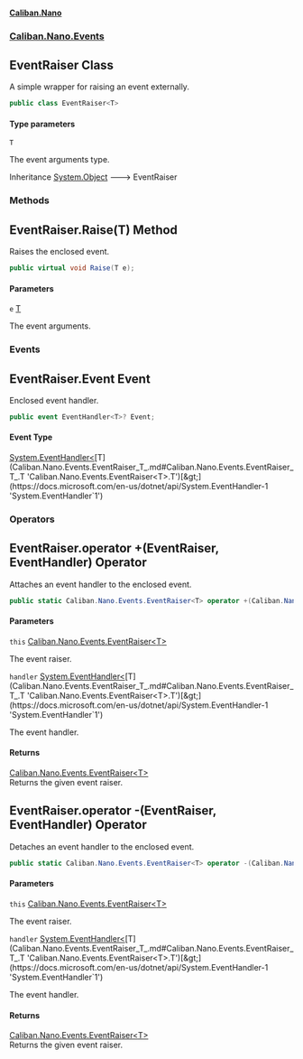 #### [Caliban.Nano](index.md 'index')
### [Caliban.Nano.Events](Caliban.Nano.Events.md 'Caliban.Nano.Events')

## EventRaiser<T> Class

A simple wrapper for raising an event externally.

```csharp
public class EventRaiser<T>
```
#### Type parameters

<a name='Caliban.Nano.Events.EventRaiser_T_.T'></a>

`T`

The event arguments type.

Inheritance [System.Object](https://docs.microsoft.com/en-us/dotnet/api/System.Object 'System.Object') &#129106; EventRaiser<T>
### Methods

<a name='Caliban.Nano.Events.EventRaiser_T_.Raise(T)'></a>

## EventRaiser<T>.Raise(T) Method

Raises the enclosed event.

```csharp
public virtual void Raise(T e);
```
#### Parameters

<a name='Caliban.Nano.Events.EventRaiser_T_.Raise(T).e'></a>

`e` [T](Caliban.Nano.Events.EventRaiser_T_.md#Caliban.Nano.Events.EventRaiser_T_.T 'Caliban.Nano.Events.EventRaiser<T>.T')

The event arguments.
### Events

<a name='Caliban.Nano.Events.EventRaiser_T_.Event'></a>

## EventRaiser<T>.Event Event

Enclosed event handler.

```csharp
public event EventHandler<T>? Event;
```

#### Event Type
[System.EventHandler&lt;](https://docs.microsoft.com/en-us/dotnet/api/System.EventHandler-1 'System.EventHandler`1')[T](Caliban.Nano.Events.EventRaiser_T_.md#Caliban.Nano.Events.EventRaiser_T_.T 'Caliban.Nano.Events.EventRaiser<T>.T')[&gt;](https://docs.microsoft.com/en-us/dotnet/api/System.EventHandler-1 'System.EventHandler`1')
### Operators

<a name='Caliban.Nano.Events.EventRaiser_T_.op_Addition(Caliban.Nano.Events.EventRaiser_T_,System.EventHandler_T_)'></a>

## EventRaiser<T>.operator +(EventRaiser<T>, EventHandler<T>) Operator

Attaches an event handler to the enclosed event.

```csharp
public static Caliban.Nano.Events.EventRaiser<T> operator +(Caliban.Nano.Events.EventRaiser<T> @this, System.EventHandler<T> handler);
```
#### Parameters

<a name='Caliban.Nano.Events.EventRaiser_T_.op_Addition(Caliban.Nano.Events.EventRaiser_T_,System.EventHandler_T_).this'></a>

`this` [Caliban.Nano.Events.EventRaiser&lt;](Caliban.Nano.Events.EventRaiser_T_.md 'Caliban.Nano.Events.EventRaiser<T>')[T](Caliban.Nano.Events.EventRaiser_T_.md#Caliban.Nano.Events.EventRaiser_T_.T 'Caliban.Nano.Events.EventRaiser<T>.T')[&gt;](Caliban.Nano.Events.EventRaiser_T_.md 'Caliban.Nano.Events.EventRaiser<T>')

The event raiser.

<a name='Caliban.Nano.Events.EventRaiser_T_.op_Addition(Caliban.Nano.Events.EventRaiser_T_,System.EventHandler_T_).handler'></a>

`handler` [System.EventHandler&lt;](https://docs.microsoft.com/en-us/dotnet/api/System.EventHandler-1 'System.EventHandler`1')[T](Caliban.Nano.Events.EventRaiser_T_.md#Caliban.Nano.Events.EventRaiser_T_.T 'Caliban.Nano.Events.EventRaiser<T>.T')[&gt;](https://docs.microsoft.com/en-us/dotnet/api/System.EventHandler-1 'System.EventHandler`1')

The event handler.

#### Returns
[Caliban.Nano.Events.EventRaiser&lt;](Caliban.Nano.Events.EventRaiser_T_.md 'Caliban.Nano.Events.EventRaiser<T>')[T](Caliban.Nano.Events.EventRaiser_T_.md#Caliban.Nano.Events.EventRaiser_T_.T 'Caliban.Nano.Events.EventRaiser<T>.T')[&gt;](Caliban.Nano.Events.EventRaiser_T_.md 'Caliban.Nano.Events.EventRaiser<T>')  
Returns the given event raiser.

<a name='Caliban.Nano.Events.EventRaiser_T_.op_Subtraction(Caliban.Nano.Events.EventRaiser_T_,System.EventHandler_T_)'></a>

## EventRaiser<T>.operator -(EventRaiser<T>, EventHandler<T>) Operator

Detaches an event handler to the enclosed event.

```csharp
public static Caliban.Nano.Events.EventRaiser<T> operator -(Caliban.Nano.Events.EventRaiser<T> @this, System.EventHandler<T> handler);
```
#### Parameters

<a name='Caliban.Nano.Events.EventRaiser_T_.op_Subtraction(Caliban.Nano.Events.EventRaiser_T_,System.EventHandler_T_).this'></a>

`this` [Caliban.Nano.Events.EventRaiser&lt;](Caliban.Nano.Events.EventRaiser_T_.md 'Caliban.Nano.Events.EventRaiser<T>')[T](Caliban.Nano.Events.EventRaiser_T_.md#Caliban.Nano.Events.EventRaiser_T_.T 'Caliban.Nano.Events.EventRaiser<T>.T')[&gt;](Caliban.Nano.Events.EventRaiser_T_.md 'Caliban.Nano.Events.EventRaiser<T>')

The event raiser.

<a name='Caliban.Nano.Events.EventRaiser_T_.op_Subtraction(Caliban.Nano.Events.EventRaiser_T_,System.EventHandler_T_).handler'></a>

`handler` [System.EventHandler&lt;](https://docs.microsoft.com/en-us/dotnet/api/System.EventHandler-1 'System.EventHandler`1')[T](Caliban.Nano.Events.EventRaiser_T_.md#Caliban.Nano.Events.EventRaiser_T_.T 'Caliban.Nano.Events.EventRaiser<T>.T')[&gt;](https://docs.microsoft.com/en-us/dotnet/api/System.EventHandler-1 'System.EventHandler`1')

The event handler.

#### Returns
[Caliban.Nano.Events.EventRaiser&lt;](Caliban.Nano.Events.EventRaiser_T_.md 'Caliban.Nano.Events.EventRaiser<T>')[T](Caliban.Nano.Events.EventRaiser_T_.md#Caliban.Nano.Events.EventRaiser_T_.T 'Caliban.Nano.Events.EventRaiser<T>.T')[&gt;](Caliban.Nano.Events.EventRaiser_T_.md 'Caliban.Nano.Events.EventRaiser<T>')  
Returns the given event raiser.